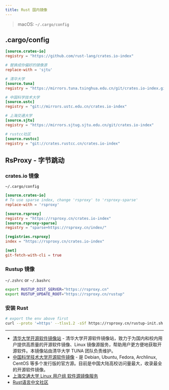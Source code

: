 ```yaml
---
title: Rust 国内镜像
---
```


> macOS: `~/.cargo/config`

## .cargo/config

```toml
[source.crates-io]
registry = "https://github.com/rust-lang/crates.io-index"

# 替换成你偏好的镜像源
replace-with = 'sjtu'

# 清华大学
[source.tuna]
registry = "https://mirrors.tuna.tsinghua.edu.cn/git/crates.io-index.git"

# 中国科学技术大学
[source.ustc]
registry = "git://mirrors.ustc.edu.cn/crates.io-index"

# 上海交通大学
[source.sjtu]
registry = "https://mirrors.sjtug.sjtu.edu.cn/git/crates.io-index"

# rustcc社区
[source.rustcc]
registry = "git://crates.rustcc.cn/crates.io-index"
```

## RsProxy - 字节跳动

### crates.io 镜像

`~/.cargo/config`

```toml
[source.crates-io]
# To use sparse index, change 'rsproxy' to 'rsproxy-sparse'
replace-with = 'rsproxy'

[source.rsproxy]
registry = "https://rsproxy.cn/crates.io-index"
[source.rsproxy-sparse]
registry = "sparse+https://rsproxy.cn/index/"

[registries.rsproxy]
index = "https://rsproxy.cn/crates.io-index"

[net]
git-fetch-with-cli = true
```

### Rustup 镜像

`~/.zshrc` or `~/.bashrc`

```bash
export RUSTUP_DIST_SERVER="https://rsproxy.cn"
export RUSTUP_UPDATE_ROOT="https://rsproxy.cn/rustup"
```

### 安装 Rust

```bash
# export the env above first
curl --proto '=https' --tlsv1.2 -sSf https://rsproxy.cn/rustup-init.sh | sh
```

---

- [清华大学开源软件镜像站](https://mirrors.tuna.tsinghua.edu.cn) - 清华大学开源软件镜像站，致力于为国内和校内用户提供高质量的开源软件镜像、Linux 镜像源服务，帮助用户更方便地获取开源软件。本镜像站由清华大学 TUNA 团队负责维护。
- [中国科学技术大学开源软件镜像](https://mirrors.ustc.edu.cn) - 是 Debian, Ubuntu, Fedora, Archlinux, CentOS 等多个发行版的官方源。目前是中国大陆高校访问量最大，收录最全的开源软件镜像。
- [上海交通大学 Linux 用户组 软件源镜像服务](https://mirrors.sjtug.sjtu.edu.cn)
- [Rust语言中文社区](https://rustcc.cn)
